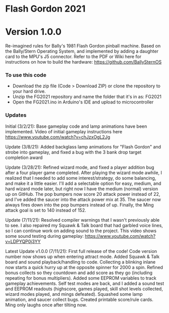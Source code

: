 # Flash Gordon 2021
# Version 1.0.0
Re-imagined rules for Bally's 1981 Flash Gordon pinball machine. Based on the Bally/Stern Operating System, and implemented by adding a daughter card to the MPU's J5 connector. Refer to the PDF or Wiki here for instructions on how to build the hardware: https://github.com/BallySternOS

### To use this code
* Download the zip file (Code > Download ZIP) or clone the repository to your hard drive.  
* Unzip the FG2021 repository and name the folder that it's in as: FG2021  
* Open the FG2021.ino in Arduino's IDE and upload to microcontroller

### Updates

Initial (3/2/21): Base gameplay code and lamp animations have been implemented. Video of initial gameplay instructions here https://www.youtube.com/watch?v=chJzxOgL2Jg

Update (3/8/21): Added backglass lamp animations for "Flash Gordon" and strobe into gameplay, and fixed a bug with the 3 bank drop target completion award

Update (3/28/21): Refined wizard mode, and fixed a player addition bug after a four player game completed. After playing the wizard mode awhile, I realized that I needed to add some interest/strategy, do some balancing, and make it a little easier. I'll add a selectable option for easy, medium, and hard wizard mode later, but right now I have the medium (normal) version up on GitHub. The pop bumpers now score 20 attack power instead of 22, and I've added the saucer into the attack power mix at 35. The saucer now always fires down into the pop bumpers instead of up. Finally, the Ming attack goal is set to 140 instead of 152.

Update (7/11/21): Resolved compiler warnings that I wasn't previously able to see. I also repaired my Squawk & Talk board that had garbled voice lines, so I can continue work on adding sound to the project. This video shows some sound testing during gameplay: https://www.youtube.com/watch?v=LDPYQP0j3YY

Latest Update v1.0.0 (7/11/21): First full release of the code! Code version number now shows up when entering attract mode. Added Squawk & Talk board and sound playback/handling to code. Collecting a blinking inlane now starts a quick hurry up at the opposite spinner for 2000 a spin. Refined bonus collects so they countdown and add score as they go (including repeating for bonus multipliers). Added some EEPROM variables to track gameplay achievements. Self test modes are back, and I added a sound test and EEPROM readouts (highscore, games played, skill shot levels collected, wizard modes played, and mings defeated). Squashed some lamp animation, and saucer collect bugs. Created printable score/rule cards. Ming only laughs once after tilting now.